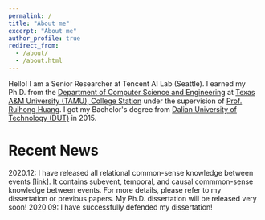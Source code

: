 ```yaml
---
permalink: /
title: "About me"
excerpt: "About me"
author_profile: true
redirect_from: 
  - /about/
  - /about.html
---
```


Hello! I am a Senior Researcher at Tencent AI Lab (Seattle). I earned my Ph.D. from the <a href="https://engineering.tamu.edu/cse">Department of Computer Science and Engineering</a> at <a href="https://www.tamu.edu/">Texas A&M University (TAMU), College Station</a> under the supervision of <a href = "http://faculty.cse.tamu.edu/huangrh/">Prof. Ruihong Huang</a>. I got my Bachelor's degree from <a href="http://www.dlut.edu.cn/">Dalian University of Technology (DUT)</a> in 2015.


Recent News
======
2020.12: I have released all relational common-sense knowledge between events <a href="https://github.com/wenlinyao/EventCommonSenseKnowledge_dissertation">[link]</a>. It contains subevent, temporal, and causal commmon-sense knowledge between events. For more details, please refer to my dissertation or previous papers. My Ph.D. dissertation will be released very soon!
2020.09: I have successfully defended my dissertation!